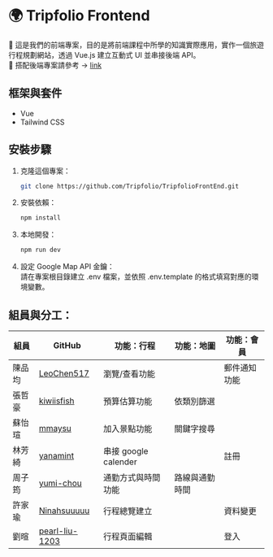 # 🌍 Tripfolio Frontend

📌 這是我們的前端專案，目的是將前端課程中所學的知識實際應用，實作一個旅遊行程規劃網站，透過 Vue.js 建立互動式 UI 並串接後端 API。
<br>
📌 搭配後端專案請參考 → [link](https://github.com/Tripfolio/TripfolioBackEnd)
## 框架與套件
- Vue
- Tailwind CSS
## 安裝步驟
1. 克隆這個專案：
    ```bash
    git clone https://github.com/Tripfolio/TripfolioFrontEnd.git
    ```
2. 安裝依賴：
    ```bash
    npm install
    ```
3. 本地開發：
    ```bash
    npm run dev
    ```
4. 設定 Google Map API 金鑰：
   <br>
   請在專案根目錄建立 .env 檔案，並依照 .env.template 的格式填寫對應的環境變數。

## 組員與分工：
|組員|GitHub|功能：行程|功能：地圖|功能：會員|
|--|--|--|--|--|
|陳品均|[LeoChen517](https://github.com/LeoChen517)|瀏覽/查看功能||郵件通知功能|
|張哲豪|[kiwiisfish](https://github.com/kiwiisfish)|預算估算功能|依類別篩選||
|蘇怡瑄|[mmaysu](https://github.com/mmaysu)|加入景點功能|關鍵字搜尋||
|林芳綺|[yanamint](https://github.com/yanamint)|串接 google calender||註冊|
|周子筠|[yumi-chou](https://github.com/yumi-chou)|通勤方式與時間功能|路線與通勤時間
|許家瑜|[Ninahsuuuuu](https://github.com/Ninahsuuuuu)|行程總覽建立||資料變更|
|劉暄|[pearl-liu-1203](https://github.com/pearl-liu-1203)|行程頁面編輯||登入|













<script setup>
import { ref, onMounted, watch, onUnmounted } from "vue";
import { RouterLink, useRouter, useRoute } from "vue-router";
// import { MarkerClusterer } from "@googlemaps/markerclusterer";
// import { useMapSearch } from "../composable/useMapSearch";
// import { loadGoogleMaps } from "../composable/loadGoogleMaps";
import { cities } from "../composable/city";

const route = useRoute();
const router = useRouter();

const mapRef = ref(null);
const searchQuery = ref("");
const searchInput = ref(null);
const map = ref(null);

const placeDetails = ref([]);
const nextPageFunc = ref(null);
const hasMoreResults = ref(false);

const selectedPlace = ref(null);
const selectedPlacePhotoIndex = ref(0);
const selectedCityName = ref("none");

// const selectedMarkers = [];

// let markers = [];
// let service = null;
let directionsRenderer;
// let markerCluster = null;

const menuRef = ref(null);
const showCustomCategory = ref(false);
const maxCategoryCount = 5;

const categories = ref([
  { type: "restaurant", label: "🍽️ restaurant" },
  { type: "lodging", label: "🏨 lodging" },
  { type: "residence", label: "🏠 residence" },
  { type: "tourist_attraction", label: "📍 tourist_attraction" },
  // { type: "other_options", label: "+" },
]);

const placeCategories = ref([
  { type: "cafe", label: "咖啡廳" },
  { type: "museum", label: "博物館" },
  { type: "park", label: "公園" },
  { type: "zoo", label: "動物園" },
  { type: "amusement_park", label: "遊樂園" },
  { type: "aquarium", label: "水族館" },
  { type: "art_gallery", label: "藝廊" },
  { type: "bar", label: "酒吧" },
  { type: "book_store", label: "書店" },
  { type: "gym", label: "健身房" },
  { type: "shopping_mall", label: "購物中心" },
  { type: "supermarket", label: "超市" },
  { type: "night_club", label: "夜店" },
]);

watch(selectedPlace, (newVal) => {
  if (newVal) {
    selectedPlacePhotoIndex.value = 0;
  }
});

// function clearMap() {
//   selectedMarkers.forEach((m) => m.setMap(null));
//   selectedMarkers.length = 0;
//   markers.forEach((marker) => marker.setMap(null));
//   markers = [];
//   placeDetails.value = [];
//   nextPageFunc.value = null;
//   hasMoreResults.value = false;
//   selectedPlace.value = null;
// }

function searchPlace() {
  if (!searchQuery.value) return;
  router.push({
    path: "/map",
    query: {
      searchQuery: searchQuery.value,
      // city: route.query.city || "none",
    },
  });
}

function searchByCategory(type) {
  if (!type) return;

  searchQuery.value = "";

  router.push({
    path: "/map",
    query: {
      searchQuery: type,
      city: selectedCityName.value || "none",
    },
  });
}

// function handleResults(results, status, pagination) {
//   if (status !== google.maps.places.PlacesServiceStatus.OK || !results.length) {
//     alert("找不到地點！");
//     return;
//   }

//   markers.forEach((marker) => marker.setMap(null));
//   markers = [];
//   if (markerCluster) {
//     markerCluster.clearMarkers();
//     markerCluster = null;
//   }

//   results.forEach((place) => {
//     if (!place.geometry || !place.geometry.location) return;

//     map.value.setCenter(place.geometry.location);
//     const iconUrl = getPlaceIconUrl(place.types);

//     const marker = new google.maps.Marker({
//       map: map.value,
//       position: place.geometry.location,
//       title: place.name,
//       icon: {
//         url: iconUrl,
//       },
//     });

//     markers.push(marker);

//     // const detailRequest = {
//     //   placeId: place.place_id,
//     //   fields: [
//     //     "name",
//     //     "formatted_address",
//     //     "geometry",
//     //     "rating",
//     //     "user_ratings_total",
//     //     "photos",
//     //   ],
//     // };

//     // service.getDetails(detailRequest, (detailResult, detailStatus) => {
//     //   if (detailStatus === google.maps.places.PlacesServiceStatus.OK) {
//     //     placeDetails.value.push(detailResult);

//     //     marker.addListener("click", () => {
//     //       selectedPlace.value = detailResult;
//     //     });
//     //   }
//     // });
//   });

//   // markerCluster = new MarkerClusterer({
//   //   map: map.value,
//   //   markers: markers,
//   //   renderer: {
//   //     render({ count, position }) {
//   //       return new google.maps.Marker({
//   //         position,
//   //         label: {
//   //           text: String(count),
//   //           color: "white",
//   //           fontSize: "20px",
//   //           fontWeight: "bold",
//   //         },
//   //       });
//   //     },
//   //   },
//   // });

//   if (pagination && pagination.hasNextPage) {
//     nextPageFunc.value = () => pagination.nextPage();
//     hasMoreResults.value = true;
//   } else {
//     hasMoreResults.value = false;
//   }
// }

function loadNextPage() {
  if (nextPageFunc.value) {
    nextPageFunc.value();
  }
}

function onCityChange(event) {
  const cityName = event.target.value;
  selectedCityName.value = cityName;

  router.push({
    path: "/map",
    query: {
      searchQuery: searchQuery.value || "tourist_attraction",
      city: cityName || "none",
      t: Date.now(),
    },
  });
}

function addCategory(item) {
  const exists = categories.value.some((cat) => cat.type === item.type);
  if (exists) return;
  if (categories.value.length >= maxCategoryCount) {
    alert("已達上限，最多只能選擇 5 種類別");
    return;
  }

  categories.value.push(item);
  placeCategories.value = placeCategories.value.filter(
    (cat) => cat.type !== item.type
  );
}

function removeCategory(item) {
  categories.value = categories.value.filter((cat) => cat.type !== item.type);

  const exists = placeCategories.value.some((cat) => cat.type === item.type);
  if (!exists) {
    placeCategories.value.push(item);
  }
}

function handleClickOutside(event) {
  if (menuRef.value && !menuRef.value.contains(event.target)) {
    showCustomCategory.value = false;
  }
}

// function getPlaceIconUrl(types) {
//   for (const type of types) {
//     return `src/assets/icons/mapIcons/${type}.svg`;
//   }
//   return "src/assets/icons/mapIcons/default.svg";
// }

// let performSearch = () => {};

onMounted(async () => {
  // try {
    // await loadGoogleMaps();

    // map.value = new google.maps.Map(mapRef.value, {
    //   center: { lat: 25.033964, lng: 121.564472 },
    //   zoom: 15,
    //   disableDefaultUI: true,
    // });

    // directionsRenderer = new google.maps.DirectionsRenderer({
    //   suppressMarkers: true,
    // });
    // directionsRenderer.setMap(map.value);

    // service = new google.maps.places.PlacesService(map.value);

    // performSearch = useMapSearch({
    //   map: map.value,
    //   // service,
    //   clearMap,
    //   handleResults,
    // }).performSearch;

    document.addEventListener("click", handleClickOutside);
    // setTimeout(() => {
    //   searchPlace();
    // }, 300);
  // } catch (err) {
  //   alert("Google Maps 載入失敗");
  //   alert(err);
  // }
});

onUnmounted(() => {
  document.removeEventListener("click", handleClickOutside);
});
</script>
